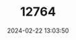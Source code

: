 ---
title: "12764"
category: "Manis pentadactyla"
draft: false
date: 2024-02-22 13:03:50
languages:
  French: ["Pangolin à queue courte", "Pangolin de Chine"]
  Spanish; Castilian: ["Pangolín Chino"]
  English: ["Chinese Pangolin"]
---